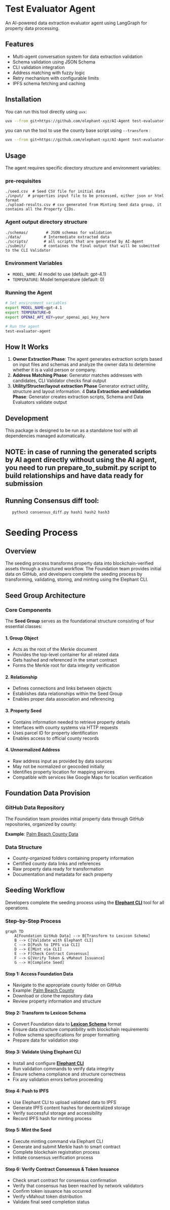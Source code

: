 # Test Evaluator Agent

An AI-powered data extraction evaluator agent using LangGraph for property data processing.

## Features

- Multi-agent conversation system for data extraction validation
- Schema validation using JSON Schema
- CLI validation integration
- Address matching with fuzzy logic
- Retry mechanism with configurable limits
- IPFS schema fetching and caching

## Installation

You can run this tool directly using `uvx`:

```bash
uvx --from git+https://github.com/elephant-xyz/AI-Agent test-evaluator-agent
```
you can run the tool to use the county base script using `--transform` :

```bash
uvx --from git+https://github.com/elephant-xyz/AI-Agent test-evaluator-agent --transform
````
## Usage

The agent requires specific directory structure and environment variables:


### pre-requisites
```
./seed.csv  # Seed CSV file for initial data
./input/  # properties input file to be processed, either json or html format
./upload-results.csv # csv generated from Minting Seed data group, it contains all the Property CIDs.

```

### Agent output directory structure
```
./schemas/        # JSON schemas for validation
./data/          # Intermediate extracted data
./scripts/       # all scripts that are generated by AI-Agent
./submit/        # containes the final output that will be submitted to the CLI Validator
```

### Environment Variables
- `MODEL_NAME`: AI model to use (default: gpt-4.1)
- `TEMPERATURE`: Model temperature (default: 0)

### Running the Agent

```bash
# Set environment variables
export MODEL_NAME=gpt-4.1
export TEMPERATURE=0
export OPENAI_API_KEY=your_openai_api_key_here

# Run the agent
test-evaluator-agent
```

## How It Works

1. **Owner Extraction Phase**: The agent generates extraction scripts based on input files and schemas and analyze the owner data to determine whether it is a valid person or company.
2. **Address Matching Phase**: Generator matches addresses with candidates, CLI Validator checks final output
3. **Utility/Structer/layout extraction Phase** Generator extract utility, structure and layout information.
4 **Data Extraction and validation Phase**: Generator creates extraction scripts, Schema and Data Evaluators validate output


## Development

This package is designed to be run as a standalone tool with all dependencies managed automatically.

## NOTE: in case of running the generated scripts by AI agent directly without using the AI agent, you need to run prepare_to_submit.py script to build relationships and have data ready for submission

## Running Consensus diff tool:
```
   python3 consensus_diff.py hash1 hash2 hash3
```

# Seeding Process

## Overview

The seeding process transforms property data into blockchain-verified assets through a structured workflow. The Foundation team provides initial data on GitHub, and developers complete the seeding process by transforming, validating, storing, and minting using the Elephant CLI.

## Seed Group Architecture

### Core Components

The **Seed Group** serves as the foundational structure consisting of four essential classes:

#### 1. Group Object
- Acts as the root of the Merkle document
- Provides the top-level container for all related data
- Gets hashed and referenced in the smart contract
- Forms the Merkle root for data integrity verification

#### 2. Relationship
- Defines connections and links between objects
- Establishes data relationships within the Seed Group
- Enables proper data association and referencing

#### 3. Property Seed
- Contains information needed to retrieve property details
- Interfaces with county systems via HTTP requests
- Uses parcel ID for property identification
- Enables access to official county records

#### 4. Unnormalized Address
- Raw address input as provided by data sources
- May not be normalized or geocoded initially
- Identifies property location for mapping services
- Compatible with services like Google Maps for location verification

## Foundation Data Provision

### GitHub Data Repository

The Foundation team provides initial property data through GitHub repositories, organized by county:

**Example**: [Palm Beach County Data](https://github.com/elephant-xyz/AI-Agent/tree/main/counties/palm%20beach)

### Data Structure
- County-organized folders containing property information
- Certified county data links and references
- Raw property data ready for transformation
- Documentation and metadata for each property

## Seeding Workflow

Developers complete the seeding process using the **[Elephant CLI](https://github.com/elephant-xyz/elephant-cli)** tool for all operations.

### Step-by-Step Process

```mermaid
graph TD
    A[Foundation GitHub Data] --> B[Transform to Lexicon Schema]
    B --> C[Validate with Elephant CLI]
    C --> D[Push to IPFS via CLI]
    D --> E[Mint via CLI]
    E --> F[Check Contract Consensus]
    F --> G[Verify Token & vMahout Issuance]
    G --> H[Complete Seed]
```

#### Step 1: Access Foundation Data
- Navigate to the appropriate county folder on GitHub
- Example: [Palm Beach County](https://github.com/elephant-xyz/AI-Agent/tree/main/counties/palm%20beach)
- Download or clone the repository data
- Review property information and structure

#### Step 2: Transform to Lexicon Schema
- Convert Foundation data to **[Lexicon Schema](https://lexicon.elephant.xyz/)** format
- Ensure data structure compatibility with blockchain requirements
- Follow schema specifications for proper formatting
- Prepare data for validation step

#### Step 3: Validate Using Elephant CLI
- Install and configure **[Elephant CLI](https://github.com/elephant-xyz/elephant-cli)**
- Run validation commands to verify data integrity
- Ensure schema compliance and structure correctness
- Fix any validation errors before proceeding

#### Step 4: Push to IPFS
- Use Elephant CLI to upload validated data to IPFS
- Generate IPFS content hashes for decentralized storage
- Verify successful storage and accessibility
- Record IPFS hash for minting process

#### Step 5: Mint the Seed
- Execute minting command via Elephant CLI
- Generate and submit Merkle hash to smart contract
- Complete blockchain registration process
- Initiate consensus verification process

#### Step 6: Verify Contract Consensus & Token Issuance
- Check smart contract for consensus confirmation
- Verify that consensus has been reached by network validators
- Confirm token issuance has occurred
- Verify vMahout token distribution
- Validate final seed completion status



